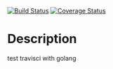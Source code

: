 [![Build Status](https://travis-ci.org/taka011239/travisci-golang-example.svg?branch=master)](https://travis-ci.org/taka011239/travisci-golang-example.svg?branch=master)
[![Coverage Status](https://coveralls.io/repos/taka011239/travisci-golang-example/badge.png?branch=master)](https://coveralls.io/r/taka011239/travisci-golang-example?branch=master)

# Description
test travisci with golang
